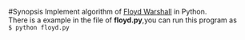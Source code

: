 #Synopsis
Implement algorithm of [Floyd Warshall](https://en.wikipedia.org/wiki/Floyd%E2%80%93Warshall_algorithm) in Python.     
There is a example in the file of **floyd.py**,you can run this program as     
`$ python floyd.py`     
